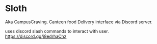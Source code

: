 # Sloth
Aka CampusCraving. Canteen food Delivery interface via Discord server.

uses discord slash commands to interact with user.
https://discord.gg/j8edrhaChz
